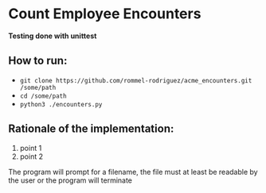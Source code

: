 # Count Employee Encounters 

**Testing done with unittest**

## How to run:
- `git clone https://github.com/rommel-rodriguez/acme_encounters.git /some/path`
- `cd /some/path`
- `python3 ./encounters.py`

## Rationale of the implementation:
1. point 1 
2. point 2

The program will prompt for a filename, the file must at least
be readable by the user or the program will terminate
